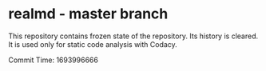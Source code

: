 # realmd - master branch

This repository contains frozen state of the repository.
Its history is cleared. It is used only for static code
analysis with Codacy.

Commit Time: 1693996666
